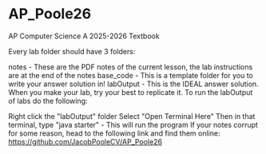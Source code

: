 # AP_Poole26
AP Computer Science A 2025-2026 Textbook

Every lab folder should have 3 folders:

notes - These are the PDF notes of the current lesson, the lab instructions are at the end of the notes
base_code - This is a template folder for you to write your answer solution in!
labOutput - This is the IDEAL answer solution. When you make your lab, try your best to replicate it.
To run the labOutput of labs do the following:

Right click the "labOutput" folder
Select "Open Terminal Here"
Then in that terminal, type "java starter" - This will run the program
If your notes corrupt for some reason, head to the following link and find them online: https://github.com/JacobPooleCV/AP_Poole26
